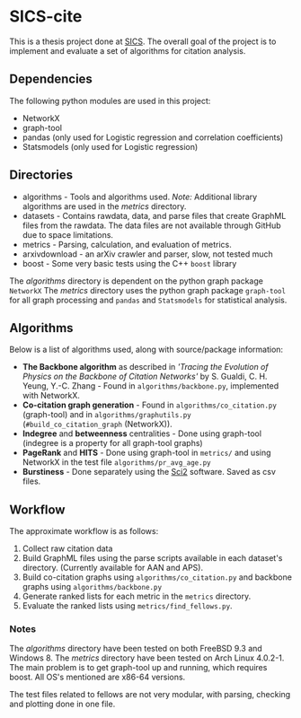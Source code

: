 # SICS-cite

This is a thesis project done at [SICS](https://www.sics.se/). The overall goal of the project is to implement and evaluate a set of algorithms for citation analysis.

## Dependencies
The following python modules are used in this project:
* NetworkX
* graph-tool
* pandas (only used for Logistic regression and correlation coefficients)
* Statsmodels (only used for Logistic regression)

## Directories

* algorithms - Tools and algorithms used. *Note:* Additional library algorithms are used in the *metrics* directory.
* datasets - Contains rawdata, data, and parse files that create GraphML files from the rawdata. The data files are not available through GitHub due to space limitations.
* metrics - Parsing, calculation, and evaluation of metrics. 
* arxivdownload - an arXiv crawler and parser, slow, not tested much
* boost - Some very basic tests using the C++ `boost` library

The *algorithms* directory is dependent on the python graph package `NetworkX`
The *metrics* directory uses the python graph package `graph-tool` for all graph processing and `pandas` and `Statsmodels` for statistical analysis.

## Algorithms
Below is a list of algorithms used, along with source/package information:

* **The Backbone algorithm** as described in *'Tracing the Evolution of Physics on the Backbone of Citation Networks'*
by S. Gualdi, C. H. Yeung, Y.-C. Zhang - Found in `algorithms/backbone.py`, implemented with NetworkX.
* **Co-citation graph generation** - Found in `algorithms/co_citation.py` (graph-tool) and in `algorithms/graphutils.py` (`#build_co_citation_graph` (NetworkX)).
* **Indegree** and **betweenness** centralities - Done using graph-tool (indegree is a property for all graph-tool graphs)
* **PageRank** and **HITS** - Done using graph-tool in `metrics/` and using NetworkX in the test file `algorithms/pr_avg_age.py`
* **Burstiness** - Done separately using the [Sci2](https://sci2.cns.iu.edu/) software. Saved as csv files.

## Workflow
The approximate workflow is as follows:

1. Collect raw citation data
2. Build GraphML files using the parse scripts available in each dataset's directory. (Currently available for AAN and APS).
3. Build co-citation graphs using `algorithms/co_citation.py` and backbone graphs using `algorithms/backbone.py`
4. Generate ranked lists for each metric in the `metrics` directory.
5. Evaluate the ranked lists using `metrics/find_fellows.py`.

### Notes
The *algorithms* directory have been tested on both FreeBSD 9.3 and Windows 8.
The *metrics* directory have been tested on Arch Linux 4.0.2-1. The main problem is to get graph-tool up and running, which requires boost.
All OS's mentioned are x86-64 versions.

The test files related to fellows are not very modular, with parsing, checking and plotting done in one file.
